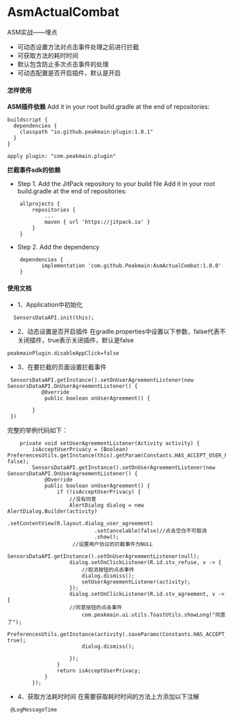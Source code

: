 # AsmActualCombat
ASM实战——埋点
- 可动态设置方法对点击事件处理之前进行拦截
- 可获取方法的耗时时间
- 默认包含防止多次点击事件的处理
- 可动态配置是否开启插件，默认是开启
#### 怎样使用
**ASM插件依赖**
Add it in your root build.gradle at the end of repositories:
```
buildscript {
  dependencies {
    classpath "io.github.peakmain:plugin:1.0.1"
  }
}

apply plugin: "com.peakmain.plugin"
```
**拦截事件sdk的依赖**
- Step 1. Add the JitPack repository to your build file
Add it in your root build.gradle at the end of repositories:
```
	allprojects {
		repositories {
			...
			maven { url 'https://jitpack.io' }
		}
	}
```
- Step 2. Add the dependency
```
	dependencies {
	       implementation 'com.github.Peakmain:AsmActualCombat:1.0.0'
	}
```
#### 使用文档
- 1、Application中初始化
```
  SensorsDataAPI.init(this);
```
- 2、动态设置是否开启插件
在gradle.properties中设置以下参数，false代表不关闭插件，true表示关闭插件，默认是false
```
peakmainPlugin.disableAppClick=false
```

- 3、在要拦截的页面设置拦截事件
```
 SensorsDataAPI.getInstance().setOnUserAgreementListener(new SensorsDataAPI.OnUserAgreementListener() {
           @Override
            public boolean onUserAgreement() {
            
        }
 })
```
完整的举例代码如下：
```
    private void setUserAgreementListener(Activity activity) {
        isAcceptUserPrivacy = (Boolean) PreferencesUtils.getInstance(this).getParam(Constants.HAS_ACCEPT_USER_PRIVACY, false);
        SensorsDataAPI.getInstance().setOnUserAgreementListener(new SensorsDataAPI.OnUserAgreementListener() {
            @Override
            public boolean onUserAgreement() {
                if (!isAcceptUserPrivacy) {
                    //没有同意
                    AlertDialog dialog = new AlertDialog.Builder(activity)
                            .setContentView(R.layout.dialog_user_agreement)
                            .setCancelable(false)//点击空白不可取消
                            .show();
                     //设置用户协议的拦截事件为NULL
                    SensorsDataAPI.getInstance().setOnUserAgreementListener(null);
                    dialog.setOnClickListener(R.id.stv_refuse, v -> {
                        //取消按钮的点击事件
                        dialog.dismiss();
                        setUserAgreementListener(activity);
                    });
                    dialog.setOnClickListener(R.id.stv_agreement, v -> {
                    //同意按钮的点击事件
                        com.peakmain.ui.utils.ToastUtils.showLong("同意了");
                        PreferencesUtils.getInstance(activity).saveParams(Constants.HAS_ACCEPT_USER_PRIVACY, true);
                        dialog.dismiss();
                      
                    });
                }
                return isAcceptUserPrivacy;
            }
        });
```
- 4、获取方法耗时时间
在需要获取耗时时间的方法上方添加以下注解
```
 @LogMessageTime
```
